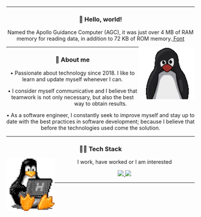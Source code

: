 <hr />
<div align="center">
  <h3>🖖 Hello, world!</h3>
  <p>
    Named the Apollo Guidance Computer (AGC), it was just over 4 MB of RAM
    memory for reading data, in addition to 72 KB of ROM memory.<a
      href="https://canalte.ch/cp2/p3d05"
    >
      Font</a
    >
  </p>
  <img height="140" align="right" src="./assets/tux.gif" />
</div>
<hr />
<div align="center">
  <h3>🧐 About me</h3>
  <p>• Passionate about technology since 2018. I like to learn and update myself whenever I can.</p>
  <p>• I consider myself communicative and I believe that teamwork is not only necessary, but also the best way to obtain results.</p>
  <p>• As a software engineer, I constantly seek to improve myself and stay up to date with the best practices in software development; because I believe that before the technologies used come the solution.</p>
</div>
<hr />
<div align="center">
  <h3>👨‍💻 Tech Stack</h3>
  <img height="140" align="left" src="./assets/tux-2.gif" />
  <div align="center">
    <p>I work, have worked or I am interested</p>
    <a href="https://skillicons.dev">
      <img
        height="40em"
        src="https://skillicons.dev/icons?i=nodejs,mongo,sequelize,postgresql,react,javascript,typescript,bootstrap,sass,html,css"
      />
      <img
        height="40em"
        src="https://skillicons.dev/icons?i=c,python,flask,git,github,md,linux,figma,vscode,docker,postman"
      />
    </a>
  </div>
  <hr />
</div>
